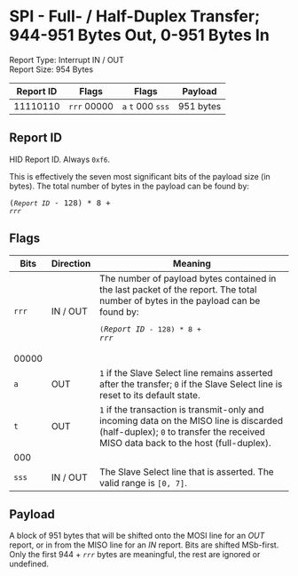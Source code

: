 
# SPI - Full- / Half-Duplex Transfer; 944-951 Bytes Out, 0-951 Bytes In
Report Type: Interrupt IN / OUT<br />
Report Size: 954 Bytes

| Report ID | Flags | Flags | Payload |
|-----------|-------|-------|---------|
| 11110110 | `rrr`&nbsp;00000 | `a`&nbsp;`t`&nbsp;000&nbsp;`sss` | 951 bytes |

## Report ID
HID Report ID.  Always `0xf6`.

This is effectively the seven most significant bits of the payload size (in bytes).  The total number of bytes in the payload can be found by: <pre>(*`Report ID`* - 128) * 8 + *`rrr`*</pre>

## Flags

| Bits  | Direction | Meaning |
|-------|-----------|---------|
| `rrr` | IN / OUT  | The number of payload bytes contained in the last packet of the report.  The total number of bytes in the payload can be found by: <pre>(*`Report ID`* - 128) * 8 + *`rrr`*</pre> |
| 00000 |          |                                                                       |
| `a`   | OUT      | `1` if the Slave Select line remains asserted after the transfer; `0` if the Slave Select line is reset to its default state. |
| `t`   | OUT      | `1` if the transaction is transmit-only and incoming data on the MISO line is discarded (half-duplex); `0` to transfer the received MISO data back to the host (full-duplex). |
| 000   |          |                                                                       |
| `sss` | IN / OUT | The Slave Select line that is asserted.  The valid range is `[0, 7]`. |

## Payload
A block of 951 bytes that will be shifted onto the MOSI line for an *OUT* report, or in from the MISO line for an *IN* report.  Bits are shifted MSb-first.  Only the first 944 + *`rrr`* bytes are meaningful, the rest are ignored or undefined.
